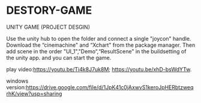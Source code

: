 # DESTORY-GAME
UNITY GAME (PROJECT DESGIN)

Use the unity hub to open the folder and connect a single "joycon" handle. Download the “cinemachine" and “Xchart" from the package manager.
Then add scene in the order "UI_1","Demo“,“ResultScene" in the buildsetting of the unity app. and you can start the game.

play video:https://youtu.be/Ti4k8J7uk8M;
           https://youtu.be/xhD-bsWdYTw.
           
windows version:https://drive.google.com/file/d/1JpK41c0jAxwvS1keroJpHERbtzweqrhK/view?usp=sharing
